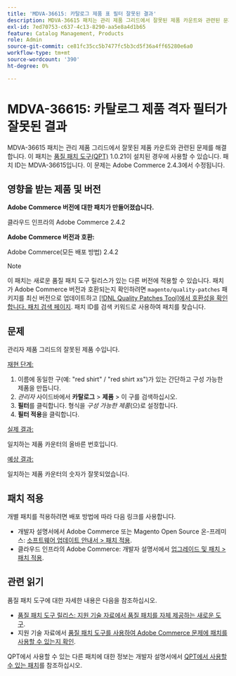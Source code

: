 ```yaml
---
title: 'MDVA-36615: 카탈로그 제품 표 필터 잘못된 결과'
description: MDVA-36615 패치는 관리 제품 그리드에서 잘못된 제품 카운트와 관련된 문제를 해결합니다. 이 패치는 [Quality Patches Tool (QPT)](/help/announcements/adobe-commerce-announcements/magento-quality-patches-released-new-tool-to-self-serve-quality-patches.md) 1.0.21이 설치된 경우 사용할 수 있습니다. 패치 ID는 MDVA-36615입니다. 이 문제는 Adobe Commerce 2.4.3에서 수정됩니다.
exl-id: 7ed70753-c637-4c13-8290-aa5e8a4d1b65
feature: Catalog Management, Products
role: Admin
source-git-commit: ce81fc35cc5b7477fc5b3cd5f36a4ff65280e6a0
workflow-type: tm+mt
source-wordcount: '390'
ht-degree: 0%

---
```


# MDVA-36615: 카탈로그 제품 격자 필터가 잘못된 결과

MDVA-36615 패치는 관리 제품 그리드에서 잘못된 제품 카운트와 관련된 문제를 해결합니다. 이 패치는 [품질 패치 도구(QPT)](/help/announcements/adobe-commerce-announcements/magento-quality-patches-released-new-tool-to-self-serve-quality-patches.md) 1.0.21이 설치된 경우에 사용할 수 있습니다. 패치 ID는 MDVA-36615입니다. 이 문제는 Adobe Commerce 2.4.3에서 수정됩니다.

## 영향을 받는 제품 및 버전

**Adobe Commerce 버전에 대한 패치가 만들어졌습니다.**

클라우드 인프라의 Adobe Commerce 2.4.2

**Adobe Commerce 버전과 호환:**

Adobe Commerce(모든 배포 방법) 2.4.2

>[!NOTE]
>
>이 패치는 새로운 품질 패치 도구 릴리스가 있는 다른 버전에 적용할 수 있습니다. 패치가 Adobe Commerce 버전과 호환되는지 확인하려면 `magento/quality-patches` 패키지를 최신 버전으로 업데이트하고 [[!DNL Quality Patches Tool]에서 호환성을 확인합니다. 패치 검색 페이지](https://devdocs.magento.com/quality-patches/tool.html#patch-grid). 패치 ID를 검색 키워드로 사용하여 패치를 찾습니다.

## 문제

관리자 제품 그리드의 잘못된 제품 수입니다.

<u>재현 단계:</u>

1. 이름에 동일한 구(예: &quot;red shirt&quot; / &quot;red shirt xs&quot;)가 있는 간단하고 구성 가능한 제품을 만듭니다.
1. *관리자* 사이드바에서 **카탈로그** > **제품** > 이 구를 검색하십시오.
1. **필터**&#x200B;를 클릭합니다. 형식을 *구성 가능한 제품*(으)로 설정합니다.
1. **필터 적용**&#x200B;을 클릭합니다.

<u>실제 결과:</u>

일치하는 제품 카운터의 올바른 번호입니다.

<u>예상 결과:</u>

일치하는 제품 카운터의 숫자가 잘못되었습니다.

## 패치 적용

개별 패치를 적용하려면 배포 방법에 따라 다음 링크를 사용합니다.

* 개발자 설명서에서 Adobe Commerce 또는 Magento Open Source 온-프레미스: [소프트웨어 업데이트 안내서 > 패치 적용](https://devdocs.magento.com/guides/v2.4/comp-mgr/patching/mqp.html).
* 클라우드 인프라의 Adobe Commerce: 개발자 설명서에서 [업그레이드 및 패치 > 패치 적용](https://devdocs.magento.com/cloud/project/project-patch.html).

## 관련 읽기

품질 패치 도구에 대한 자세한 내용은 다음을 참조하십시오.

* [품질 패치 도구 릴리스: 지원 기술 자료에서 품질 패치를 자체 제공하는 새로운 도구](/help/announcements/adobe-commerce-announcements/magento-quality-patches-released-new-tool-to-self-serve-quality-patches.md).
* 지원 기술 자료에서 [품질 패치 도구를 사용하여 Adobe Commerce 문제에 패치를 사용할 수 있는지 확인](/help/support-tools/patches-available-in-qpt-tool/check-patch-for-magento-issue-with-magento-quality-patches.md).

QPT에서 사용할 수 있는 다른 패치에 대한 정보는 개발자 설명서에서 [QPT에서 사용할 수 있는 패치](https://devdocs.magento.com/quality-patches/tool.html#patch-grid)를 참조하십시오.
